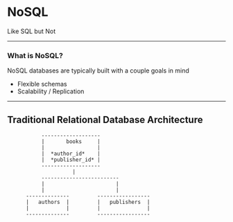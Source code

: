 # NoSQL

Like SQL but Not

---

### What is NoSQL? 


NoSQL databases are typically built with a couple goals in mind

- Flexible schemas
- Scalability / Replication 

---
 
 ## Traditional Relational Database Architecture
 
  ```
             -------------------
             |       books     |
             |                 |
             |  *author_id*    |
             |  *publisher_id* |
             -------------------
                       |
             -------------------------
             |                       |
             |                       |
        --------------         -----------------
        |   authors  |         |   publishers  |
        |            |         |               |
        --------------         -----------------
 ```               
 
